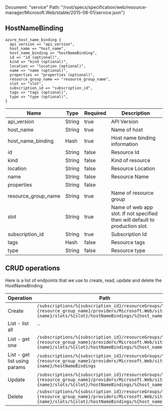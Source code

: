 Document: "service"
Path: "/root/specs/specification/web/resource-manager/Microsoft.Web/stable/2015-08-01/service.json")

## HostNameBinding

```puppet
azure_host_name_binding {
  api_version => "api_version",
  host_name => "host_name",
  host_name_binding => "hostNameBinding",
  id => "id (optional)",
  kind => "kind (optional)",
  location => "location (optional)",
  name => "name (optional)",
  properties => "properties (optional)",
  resource_group_name => "resource_group_name",
  slot => "slot",
  subscription_id => "subscription_id",
  tags => "tags (optional)",
  type => "type (optional)",
}
```

| Name        | Type           | Required       | Description       |
| ------------- | ------------- | ------------- | ------------- |
|api_version | String | true | API Version |
|host_name | String | true | Name of host |
|host_name_binding | Hash | true | Host name binding information |
|id | String | false | Resource Id |
|kind | String | false | Kind of resource |
|location | String | false | Resource Location |
|name | String | false | Resource Name |
|properties | String | false |  |
|resource_group_name | String | true | Name of resource group |
|slot | String | true | Name of web app slot. If not specified then will default to production slot. |
|subscription_id | String | true | Subscription Id |
|tags | Hash | false | Resource tags |
|type | String | false | Resource type |



## CRUD operations

Here is a list of endpoints that we use to create, read, update and delete the HostNameBinding

| Operation | Path | Verb | Description | OperationID |
| ------------- | ------------- | ------------- | ------------- | ------------- |
|Create|`/subscriptions/%{subscription_id}/resourceGroups/%{resource_group_name}/providers/Microsoft.Web/sites/%{name}/slots/%{slot}/hostNameBindings/%{host_name}`|Put||Sites_CreateOrUpdateSiteHostNameBindingSlot|
|List - list all|``||||
|List - get one|`/subscriptions/%{subscription_id}/resourceGroups/%{resource_group_name}/providers/Microsoft.Web/sites/%{name}/slots/%{slot}/hostNameBindings/%{host_name}`|Get||Sites_GetSiteHostNameBindingSlot|
|List - get list using params|`/subscriptions/%{subscription_id}/resourceGroups/%{resource_group_name}/providers/Microsoft.Web/sites/%{name}/hostNameBindings`|Get||Sites_GetSiteHostNameBindings|
|Update|`/subscriptions/%{subscription_id}/resourceGroups/%{resource_group_name}/providers/Microsoft.Web/sites/%{name}/slots/%{slot}/hostNameBindings/%{host_name}`|Put||Sites_CreateOrUpdateSiteHostNameBindingSlot|
|Delete|`/subscriptions/%{subscription_id}/resourceGroups/%{resource_group_name}/providers/Microsoft.Web/sites/%{name}/slots/%{slot}/hostNameBindings/%{host_name}`|Delete||Sites_DeleteSiteHostNameBindingSlot|